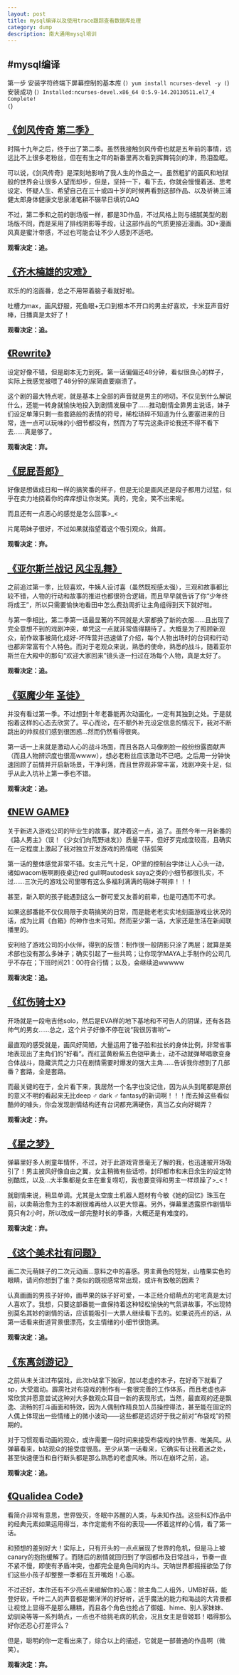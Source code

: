 ```yaml
---
layout: post
title: mysql编译以及使用trace跟踪查看数据库处理
category: dump
description: 南大通用mysql培训
---
```


#mysql编译
---
第一步 安装字符终端下屏幕控制的基本库
(```)
yum install ncurses-devel -y
(```)
安装成功 
(```)
Installed:ncurses-devel.x86_64 0:5.9-14.20130511.el7_4 Complete!                                                                          (```)



[《剑风传奇 第二季》](https://movie.douban.com/subject/26692622/)
---
时隔十九年之后，终于出了第二季。虽然我接触剑风传奇也就是五年前的事情，远远比不上很多老粉丝，但在有生之年的新番里再次看到挥舞钝剑的津，热泪盈眶。

可以说，《剑风传奇》是深刻地影响了我人生的作品之一。虽然粗犷的画风和地狱般的世界会让很多人望而却步，但是，坚持一下，看下去，你就会慢慢着迷、思考设定、怀疑人生、希望自己在三十或四十岁的时候再看到这部作品、以及祈祷三浦健太郎身体健康文思泉涌笔耕不辍早日填坑QAQ

不过，第二季和之前的剧场版一样，都是3D作品，不过风格上则与细腻美型的剧场版不同，而是采用了排线阴影等手段，让这部作品的气质更接近漫画。3D+漫画风真是蜜汁带感，不过也可能会让不少人感到不适吧。

**观看决定：追。**

[《齐木楠雄的灾难》](https://movie.douban.com/subject/26801048/)
---
欢乐的的泡面番，总之不用带着脑子看就好啦。

吐槽力max，画风舒服，死鱼眼+无口到根本不开口的男主好喜欢，卡米亚声音好棒，日播真是太好了！

**观看决定：追。**

[《Rewrite》](https://movie.douban.com/subject/26630533/)
---
设定好像不错，但是剧本无力到死。第一话偏偏还48分钟，看似很良心的样子，实际上我感觉被喂了48分钟的屎简直要崩溃了。

这个剧的最大特点呢，就是基本上全部的声音就是男主的唠叨。不仅见到什么解说什么，还能一转身就愉快地投入到剧情发展中了……推动剧情全靠男主说话，妹子们设定单薄只剩一些套路般的表情的符号，稀松琐碎不知道为什么要塞进来的日常，连一点可以玩味的小细节都没有，然而为了写完这条评论我还不得不看下去……真是够了。

**观看决定：弃。**

[《屁屁吾郎》](https://movie.douban.com/subject/26818933/)
---
好像是想做成日和一样的搞笑番的样子，但是无论是画风还是段子都用力过猛，似乎在卖力地挠着你的痒痒想让你发笑。真的，完全，笑不出来呢。

而且还有一点恶心的感觉是怎么回事>_<
    
片尾萌妹子很好，不过如果就指望着这个吸引观众，耸肩。

**观看决定：弃。**

[《亚尔斯兰战记 风尘乱舞》](https://movie.douban.com/subject/26639179/)
---
之前追过第一季，比较喜欢，牛姨人设讨喜（虽然既视感太强），三观和故事都比较不错，人物的行动和故事的推进也都很符合逻辑，而且早早就告诉了你“少年终将成王”，所以只需要愉快地看田中怎么费劲周折让主角组得到天下就好啦。

与第一季相比，第二季第一话最显著的不同就是大家都换了新的衣服……且出现了完全意想不到的戏剧冲突，单凭这一点就非常值得期待了。大概是为了照顾新观众，前作故事被简化成好-坏阵营并迅速做了介绍，每个人物出场时的台词和行动也都非常富有个人特色。而对于老观众来说，熟悉的使命，熟悉的战斗，随着亚尔斯兰在大殿中的那句“欢迎大家回来”镜头逐一扫过在场每个人物，真是太好了。

**观看决定：追。**

[《驱魔少年 圣徒》](https://movie.douban.com/subject/26691515/)
---
并没有看过第一季。不过想到十年老番能再次动画化，一定有其独到之处。于是就抱着这样的心态去欣赏了。平心而论，在不额外补充设定信息的情况下，我对不断跳出的帅叔叔们感到很困惑...然而仍然看得很爽。

第一话一上来就是激动人心的战斗场面，而且各路人马像刷脸一般纷纷露面献声（而且人物辨识度也很高wwww），想必老粉丝应该激动不已吧。之后用一分钟快速回顾了前情并开启新场景，干净利落，而且世界观非常丰富，戏剧冲突十足，似乎从此入坑补上第一季也不错。

**观看决定：追。**

[《NEW GAME》](https://movie.douban.com/subject/26597755/)
---
关于新进入游戏公司的毕业生的故事，就冲着这一点，追了。虽然今年一月新番的《路人男主》（误！《少女们向荒野进发》）质量平平，但好歹完成度较高，且确实在一定程度上激起了我对独立开发游戏的热情呢（括弧笑

第一话的整体感觉非常不错。女主元气十足，OP里的控制台字体让人心头一动，诸如wacom板啊刷夜桌边red gull啊autodesk saya之类的小细节都很扎实，不过……三次元的游戏公司里哪有这么多福利满满的萌妹子啊摔！！！

甚至，新入职的孩子能遇到这么一群可爱又友善的前辈，也是可遇而不可求。

如果这部番能不仅仅局限于卖萌搞笑的日常，而是能老老实实地刻画游戏业状况的话，成为比肩《白箱》的神作也未可知。然而至少第一话，大家还是生活在新闻联播里的。

安利给了游戏公司的小伙伴，得到的反馈：制作很一般阴影只涂了两层；就算是美术部也没有那么多妹子；确实引起了一些共鸣；让你现学MAYA上手制作的公司几乎不存在；下班时间21：00符合行情；以及，会继续追wwwww

**观看决定：追。**

[《红伤骑士X》](https://movie.douban.com/subject/26776160/)
---
开场就是一段电吉他solo，然后是EVA样的地下基地和不可告人的阴谋，还有各路帅气的男女……总之，这个片子好像不停在说“我很厉害哟”~

最直观的感受就是，画风好简陋，大量运用了锥子脸和拉长的身体比例，非常省事地表现出了主角们的“好看”。而红蓝黄粉紫五色铠甲勇士，动不动就弹琴唱歌变身合体战斗，隐藏洪荒之力只在剧情需要时爆发的强大主角……告诉我你想到了几部番？套路，全是套路。

而最关键的在于，全片看下来，我居然一个名字也没记住，因为从头到尾都是原创的意义不明的看起来无比deep ♂ dark ♂ fantasy的新词啊！！！而去掉这些看似酷帅的噱头，你会发现剧情结构还有台词都充满硬伤，真当乙女向好糊弄？

**观看决定：弃。**

[《星之梦》](https://movie.douban.com/subject/26765297/)
---
弹幕里好多人刷童年情怀，不过，对于此游戏背景毫无了解的我，也迅速被开场吸引了！男主披风好像自由之翼，女主稍微有些话唠，封印都市和末日余生的设定特别酷炫，以及...大半集都是女主在重复唠叨，我也要变得和男主一样烦躁了>_<！

就剧情来说，稍显单调。尤其是太空废土机器人题材有今敏《她的回忆》珠玉在前，以卖萌治愈为主的本剧很难再给人以更大惊喜。另外，弹幕里透露原作剧情毕竟只有2小时，所以改成一部完整时长的季番，大概还是有难度的。

**观看决定：弃。**

[《这个美术社有问题》](https://movie.douban.com/subject/26655965/)
---
画二次元萌妹子的二次元动画...意料之中的喜感。男主黄色的短发，山楂果实色的眼睛，请问你想到了谁？类似的既视感常常出现，或许有致敬的因素？

认真画画的男孩子好帅，画苹果的妹子好可爱，一本正经介绍萌点的宅宅真是太讨人喜欢了。我想，只要这部番能一直保持着这种轻松愉快的气氛讲故事，不出现特别莫名其妙的剧情的话，应该能吸引一大票人继续看下去的。如果说亮点的话，从第一话看来街道背景很漂亮，女主情绪的小细节很饱满。

**观看决定：追。**

[《东离剑游记》](https://movie.douban.com/subject/26724115/)
---
之前从未关注过布袋戏，此次b站拿下独家，加以老虚的本子，在好奇下就看了sp，大受震动。霹雳社对布袋戏的制作有一套很完善的工作体系，而且老虚也非常欣赏并愿意尝试这种对大多数观众耳目一新的表现形式，当然，最直观的还是飘逸、流畅的打斗画面和特效，因为人偶制作精良加人员操控得法，甚至能在固定的人偶上体现出一些情绪上的微小波动——这些都是远远好于我之前对“布袋戏”的预期的。

对于习惯观看动画的观众，或许需要一段时间来接受布袋戏的快节奏、唯美风。从弹幕看来，b站观众的接受度很高。至少从第一话看来，它确实有让我着迷之处，甚至快速便当和自行断头都是那么熟悉的老虚风味。所以在崩坏之前，追。

**观看决定：追。**

[《Qualidea Code》](https://movie.douban.com/subject/26715394/)
---
看简介非常有意思，世界毁灭，冬眠中苏醒的人类，与未知作战。这些科幻作品中的经典元素如果运用得当，本作定能有不俗的表现——怀着这样的心情，看了第一话。

和预想的差别好大！实际上，只有开头的一点点展现了世界的危机，但是马上被canary的抱抱缓解了。而随后的剧情就回归到了学园都市及日常战斗，节奏一直不紧不慢，即使有矛盾冲突，也都完全是角色间的内斗。天呐世界都摇摇欲坠了你们这些小孩子却整整一季都在互开嘴炮！心塞。

不过还好，本作还有不少亮点来缓解你的心塞：除主角二人组外，UMB好萌，能登好软，千叶二人的声音都是懒洋洋的好好听，近乎魔法的能力和海战的大背景都让视觉上显得不是那么糟糕，而且各个角色也抢占了御姐、hime、别人家妹妹、幼驯染等等一系列萌点，一点也不给挑毛病的机会，况且女主是音姬耶！唱得那么好你还忍心打差评么？

但是，聪明的你一定看出来了，综合以上的描述，它就是一部普通的作品啊（微笑）。

**观看决定：弃。**